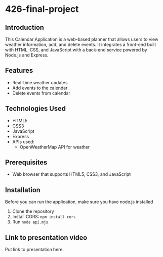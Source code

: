 # 426-final-project

## Introduction
This Calendar Application is a web-based planner that allows users to view weather information, add, and delete events. It integrates a front-end built with HTML, CSS, and JavaScript with a back-end service powered by Node.js and Express.

## Features
- Real-time weather updates
- Add events to the calendar
- Delete events from calendar

## Technologies Used
- HTML5
- CSS3
- JavaScript
- Express
- APIs used:
  - OpenWeatherMap API for weather

## Prerequisites
- Web browser that supports HTML5, CSS3, and JavaScript

## Installation
Before you can run the application, make sure you have node.js installed

1. Clone the repository
2. Install CORS: `npm install cors`
3. Run `node api.mjs`

## Link to presentation video
Put link to presentation here.
